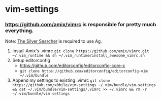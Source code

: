 # vim-settings

### https://github.com/amix/vimrc is responsible for pretty much everything.

Note: [The Silver Searcher](https://github.com/ggreer/the_silver_searcher) is required to use Ag.

1. Install Amix's .vimrc `git clone https://github.com/amix/vimrc.git ~/.vim_runtime && sh ~/.vim_runtime/install_awesome_vimrc.sh`
2. Setup editorconfig
    * https://github.com/editorconfig/editorconfig-core-c
    * `git clone https://github.com/editorconfig/editorconfig-vim ~/.vim/bundle`
3. Append my settings to existing .vimrc `git clone https://github.com/x0bile/vim-settings ~/.vim/bundle/vim-settings && cat ~/.vim/bundle/vim-settings/.vimrc >> ~/.vimrc && rm -r ~/.vim/bundle/vim-settings`

